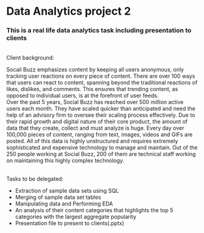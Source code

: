 # Data Analytics project 2
 <h3>This is a real life data analytics task including presentation to clients </h3>
 </br>
Client background: 
</br>
<p>Socail Buzz emphasizes content by keeping all users anonymous, 
only tracking user reactions on every piece of content. There are over 100 ways that users can 
react to content, spanning beyond the traditional reactions of likes, dislikes, and comments. 
This ensures that trending content, as opposed to individual users, is at the forefront of user 
feeds. 
 <br>
Over the past 5 years, Social Buzz has reached over 500 million active users each month. 
They have scaled quicker than anticipated and need the help of an advisory firm to oversee 
their scaling process effectively. 
Due to their rapid growth and digital nature of their core product, the amount of data that they 
create, collect and must analyze is huge. Every day over 100,000 pieces of content, ranging 
from text, images, videos and GIFs are posted. All of this data is highly unstructured and 
requires extremely sophisticated and expensive technology to manage and maintain. Out of the 
250 people working at Social Buzz, 200 of them are technical staff working on maintaining this 
highly complex technology. </p>
</br>
Tasks to be delegated: 
<br>
<ul>
<li>Extraction of sample data sets using SQL </li>
<li>Merging of sample data set tables </li>
<li>Manipulating data and Performing EDA </li>
<li> An analysis of their content categories that highlights the top 5 categories with the largest aggregate popularity</li>
<li> Presentation file to present to clients(.pptx)</li>

